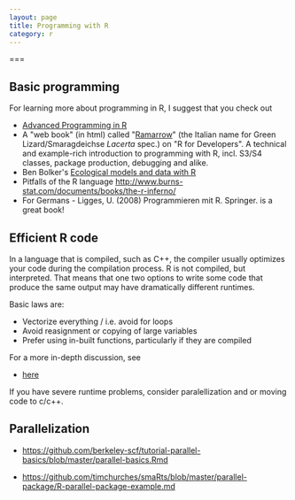 ```yaml
---
layout: page
title: Programming with R
category: r
---
```

===


## Basic programming 

For learning more about programming in R, I suggest that you check out

* [Advanced Programming in R](http://adv-r.had.co.nz/)
* A "web book" (in html) called "[Ramarrow](http://www.quantide.com/R/ramarro/)" (the Italian name for Green Lizard/Smaragdeichse *Lacerta* spec.) on "R for Developers". A technical and example-rich introduction to programming with R, incl. S3/S4 classes, package production, debugging and alike.
* Ben Bolker's [Ecological models and data with R](http://ms.mcmaster.ca/~bolker/emdbook/)
* Pitfalls of the R language http://www.burns-stat.com/documents/books/the-r-inferno/
* For Germans - Ligges, U. (2008) Programmieren mit R. Springer. is a great book!


## Efficient R code

In a language that is compiled, such as C++, the compiler usually optimizes your code during the compilation process. R is not compiled, but interpreted. That means that one two options to write some code that produce the same output may have dramatically different runtimes. 

Basic laws are:

* Vectorize everything / i.e. avoid for loops
* Avoid reasignment or copying of large variables
* Prefer using in-built functions, particularly if they are compiled

For a more in-depth discussion, see

* [here](http://adv-r.had.co.nz/Performance.html)

If you have severe runtime problems, consider paralellization and or moving code to c/c++.

## Parallelization

* https://github.com/berkeley-scf/tutorial-parallel-basics/blob/master/parallel-basics.Rmd

* https://github.com/timchurches/smaRts/blob/master/parallel-package/R-parallel-package-example.md




